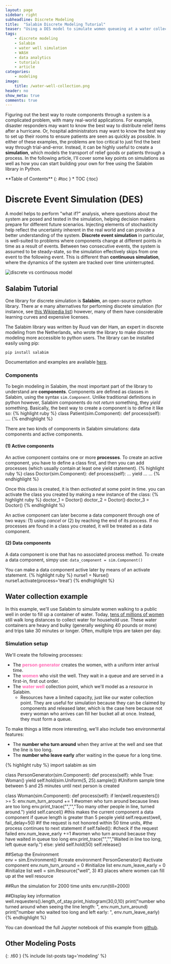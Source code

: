 ```yaml
---
layout: page
sidebar: right
subheadline: Discrete Modeling
title:  "Salabim Discrete Modeling Tutorial"
teaser: "Using a DES model to simulate women queueing at a water collection point"
tags:
    - discrete modeling
    - Salabim
    - water well simulation
    - WASH
    - data analytics
    - tutorials
    - article
categories:
    - modeling
image:
    title: /water-well-collection.png
header: no
show_meta: true
comments: true
---
```

Figuring out the best way to route components through a system is a complicated problem, with many real-world applications. For example, disaster responders may want to know the best way to distribute relief items after a hurricane. Or, hospital administrators may want to know the best way to set up their rooms to ensure patients are seen as quickly as possible. In either of these examples, the problems are too critical to just find the best way through trial-and-error. Instead, it can be highly useful to create a **simulation**, which models the transport of relief goods or patients through a process. In the following article, I'll cover some key points on simulations as well as how you can start building your own for free using the Salabim library in Python.

<div class="panel radius" markdown="1">
**Table of Contents**
{: #toc }
*  TOC
{:toc}
</div>

# Discrete Event Simulation (DES)
A model helps to perform "what if?" analysis, where questions about the system are posed and tested in the simulation, helping decision makers prepare for different future scenarios. Injecting elements of stochasticity help reflect the uncertainty inherent in the real world and can provide a better understanding of the system. **Discrete event simulation** in particular, is well-suited to problems where components change at different points in time as a result of events. Between two consecutive events, the system is assumed to be steady-state, so the simulation effectively skips from one event to the following event. This is different than **continuous simulation**, where the dynamics of the system are tracked over time uninterrupted.


![discrete vs continuous model]({{site.baseurl}}/images/discrete-vs-continuous.webp)

<!-- Markdown-Example for posts ![discrete vs continuous model]({{ site.urlimg }}discrete-cont.webp) -->


## Salabim Tutorial
One library for discrete simulation is **Salabim**, an open-source python library. There ar
e many alternatives for performing discrete simulation (for instance, see [this Wikipedia list](https://wiki2.org/en/List_of_discrete_event_simulation_software)) however, many of them have considerable learning curves and expensive licenses.

The Salabim library was written by Ruud van der Ham, an expert in discrete modeling from the Netherlands, who wrote the library to make discrete modeling more accessible to python users. The library can be installed easily using pip:

`pip install salabim`

Documentation and examples are available [here](https://www.salabim.org/manual/index.html).


### Components
To begin modeling in Salabim, the most important part of the library to understand are **components**. Components are defined as classes in Salabim, using the syntax `sim.Component`. Unlike traditional definitions in python however, Salabim components do not *return* something, they *yield* something. Basically, the best way to create a component is to define it like so:
{% highlight ruby %}
    class Patient(sim.Component):
        def process(self):
            ....
{% endhighlight %}

<!-- A **generator** is a function with at least one yield statement, which are used as a signal to give control to the sequence mechanism. -->

<!-- When yield is followed by self, it means that it is the component to be held for some time -->

There are two kinds of components in Salabim simulations: data components and active components.


#### (1) Active components
An active component contains one or more **processes**. To create an active component, you have to define a class first, and then you can add processes (which usually contain at least one yield statement).
{% highlight ruby %}
    class Doctor(sim.Component):
        def process(self):
        ...
        yield ...
        ...
{% endhighlight %}

Once this class is created, it is then *activated* at some point in time. you can activate the class you created by making a new instance of the class:
{% highlight ruby %}
     doctor_1 = Doctor()
     doctor_2 = Doctor()
     doctor_3 = Doctor()
{% endhighlight %}

An active component can later become a data component through one of two ways: (1) using *cancel* or (2) by reaching the end of its process. If no processes are found in a class you created, it will be treated as a data component.

#### (2) Data components
A data component is one that has no associated process method. To create a data component, simpy use:
`data_component = sim.Component()`

You can make a data component active later by means of an activate statement.
{% highlight ruby %}
     nurse1 = Nurse()
     nurse1.activate(process='treat')
{% endhighlight %}

## Water collection example
In this example, we'll use Salabim to simulate women walking to a public well in order to fill up a container of water. Today, [tens of millions of women](https://www.npr.org/sections/goatsandsoda/2016/07/07/484793736/millions-of-women-take-a-long-walk-with-a-40-pound-water-can) still walk long distances to collect water for household use. These water containers are heavy and bulky (generally weighing 40 pounds or more) and trips take 30 minutes or longer. Often, multiple trips are taken per day.

### Simulation setup
We'll create the following processes:
- The <span style="color:hotpink">**person generator**</span> creates the women, with a uniform inter arrival time.
- The <span style="color:hotpink">**women**</span> who visit the well. They wait in a queue and are served in a first-in, first out order.
- The <span style="color:hotpink">**water well**</span> collection point, which we'll model as a *resource* in Salabim.
  - Resources have a limited capacity, just like our water collection point. They are useful for simulation because they can be claimed by components and released later, which is the case here because not every woman who arrives can fill her bucket all at once. Instead, they must form a queue.

To make things a little more interesting, we'll also include two environmental features:
- The **number who turn around** when they arrive at the well and see that the line is too long.
- The **number who leave early** after waiting in the queue for a long time.

{% highlight ruby %}
import salabim as sim

class PersonGenerator(sim.Component):
    def process(self):
        while True:
            Woman()
            yield self.hold(sim.Uniform(5, 25).sample())
            #Uniform sample time between 5 and 25 minutes until next person is created

class Woman(sim.Component):
    def process(self):
        if len(well.requesters()) >= 5:
            env.num_turn_around += 1   #women who turn around because lines are too long
            env.print_trace("","","Too many other people in line, turned around.")
            yield self.cancel()        #this makes the current component a data component if queue length is greater than 5 people
        yield self.request(well, fail_delay=50)
                                       #if the request is not honored within 50 time units,
                                       #the process continues to next statement
        if self.failed():              #check if the request failed
            env.num_leave_early +=1    #women who turn around because they have waited in queue too long
            env.print_trace("","","Waited in line too long, left queue early.")
        else:
            yield self.hold(50)
            self.release()

##Setup the Environment         
env = sim.Environment()        #create environment
PersonGenerator()              #activate component
env.num_turn_around = 0        #initialize list
env.num_leave_early = 0        #initialize list
well = sim.Resource("well", 3) #3 places where women can fill up at the well resource

##Run the simulation for 2000 time units
env.run(till=2000)

##Display key information
well.requesters().length_of_stay.print_histogram(30,0,10)
print("number who turned around when seeing the line length: ", env.num_turn_around)
print("number who waited too long and left early: ", env.num_leave_early)
{% endhighlight %}

You can download the full Jupyter notebook of this example from [github](https://github.com/shannongross/website_tutorials/tree/master/salabim_discrete_example).






## Other Modeling Posts
{: .t60 }
{% include list-posts tag='modeling' %}
